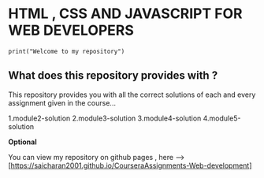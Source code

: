 # HTML , CSS AND JAVASCRIPT FOR WEB DEVELOPERS

```
print("Welcome to my repository")

```

## What does this repository provides with ?

This repository provides you with all the correct solutions of each and every assignment given in the course...

1.module2-solution
2.module3-solution
3.module4-solution
4.module5-solution

**Optional**

You can view my repository on github pages , here --> [https://saicharan2001.github.io/CourseraAssignments-Web-development]




